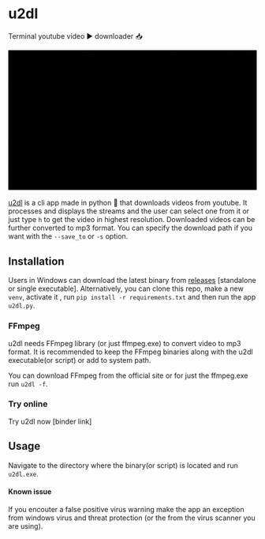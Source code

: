 # u2dl

Terminal youtube video ▶️ downloader 📥

![u2dl-version](/docs/u2dl-v.gif)

[u2dl](https://github.com/Darkhound-org/u2dl) is a cli app made in python 🐍 that downloads videos from youtube. It processes and displays the streams and the user can select one from it or just type `h` to get the video in highest resolution. Downloaded videos can be further converted to mp3 format. You can specify the download path if you want with the `--save_to` or `-s` option.

## Installation
Users in Windows can download the latest binary from [releases](https://github.com/Darkhound-org/u2dl/releases) [standalone or single executable]. Alternatively, you can clone this repo, make a new `venv`, activate it , run `pip install -r requirements.txt` and then run the app `u2dl.py`.

### FFmpeg 
u2dl needs FFmpeg library (or just ffmpeg.exe) to convert video to mp3 format. It is recommended to keep the FFmpeg binaries along with the u2dl executable(or script) or add to system path. 

You can download FFmpeg from the official site or for just the ffmpeg.exe run `u2dl -f`.

### Try online
Try u2dl now [binder link] 

## Usage
Navigate to the directory where the binary(or script) is located and run `u2dl.exe`. 

#### Known issue
If you encouter a false positive virus warning make the app an exception from windows virus and threat protection (or the from the virus scanner you are using).



